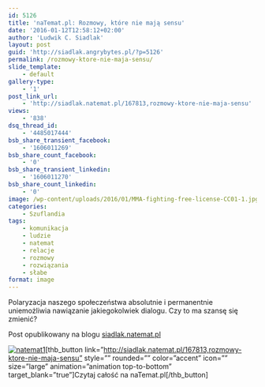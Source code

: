 ```yaml
---
id: 5126
title: 'naTemat.pl: Rozmowy, które nie mają sensu'
date: '2016-01-12T12:58:12+02:00'
author: 'Ludwik C. Siadlak'
layout: post
guid: 'http://siadlak.angrybytes.pl/?p=5126'
permalink: /rozmowy-ktore-nie-maja-sensu/
slide_template:
    - default
gallery-type:
    - '1'
post_link_url:
    - 'http://siadlak.natemat.pl/167813,rozmowy-ktore-nie-maja-sensu'
views:
    - '838'
dsq_thread_id:
    - '4485017444'
bsb_share_transient_facebook:
    - '1606011269'
bsb_share_count_facebook:
    - '0'
bsb_share_transient_linkedin:
    - '1606011270'
bsb_share_count_linkedin:
    - '0'
image: /wp-content/uploads/2016/01/MMA-fighting-free-license-CC01-1.jpg
categories:
    - Szuflandia
tags:
    - komunikacja
    - ludzie
    - natemat
    - relacje
    - rozmowy
    - rozwiązania
    - słabe
format: image
---
```


Polaryzacja naszego społeczeństwa absolutnie i permanentnie uniemożliwia nawiązanie jakiegokolwiek dialogu. Czy to ma szansę się zmienić?

Post opublikowany na blogu [siadlak.natemat.pl](http://siadlak.natemat.pl)

[![natemat1](http://personaldevelopment.pl/wp-content/uploads/2016/01/natemat1-e1452603478685-1-1.png)](http://siadlak.natemat.pl/167813,rozmowy-ktore-nie-maja-sensu)\[thb\_button link=”http://siadlak.natemat.pl/167813,rozmowy-ktore-nie-maja-sensu” style=”” rounded=”” color=”accent” icon=”” size=”large” animation=”animation top-to-bottom” target\_blank=”true”\]Czytaj całość na naTemat.pl\[/thb\_button\]